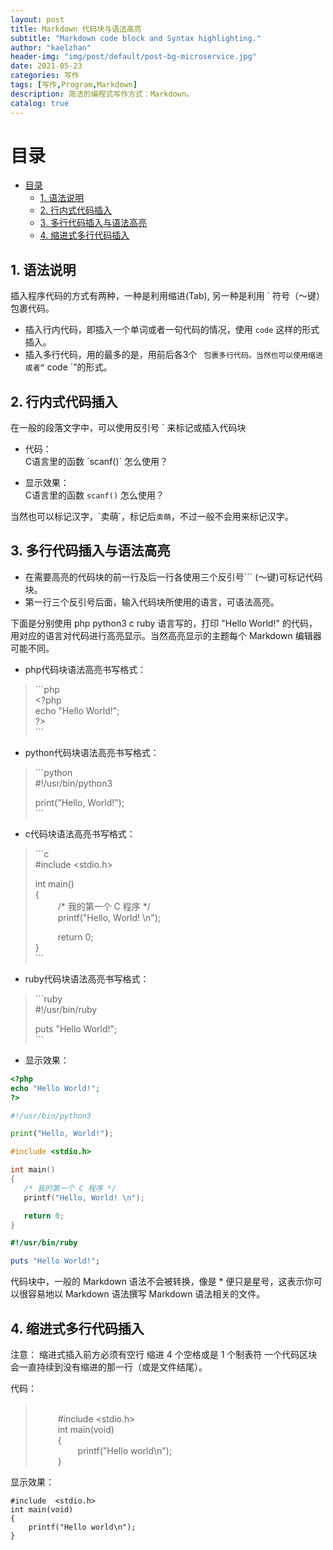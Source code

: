 ```yaml
---
layout: post
title: Markdown 代码块与语法高亮
subtitle: "Markdown code block and Syntax highlighting."
author: "kaelzhan"
header-img: "img/post/default/post-bg-microservice.jpg"
date: 2021-05-23
categories: 写作
tags: [写作,Program,Markdown]
description: 简洁的编程式写作方式：Markdown。
catalog: true
---
```


# 目录

- [目录](#目录)
  - [1. 语法说明](#1-语法说明)
  - [2. 行内式代码插入](#2-行内式代码插入)
  - [3. 多行代码插入与语法高亮](#3-多行代码插入与语法高亮)
  - [4. 缩进式多行代码插入](#4-缩进式多行代码插入)


## 1. 语法说明
插入程序代码的方式有两种，一种是利用缩进(Tab), 另一种是利用 ` 符号（～键）包裹代码。

- 插入行内代码，即插入一个单词或者一句代码的情况，使用 `code` 这样的形式插入。
- 插入多行代码，用的最多的是，用前后各3个 ` 包裹多行代码。当然也可以使用缩进或者“` code `”的形式。



## 2. 行内式代码插入
在一般的段落文字中，可以使用反引号 \` 来标记或插入代码块

- 代码：  
C语言里的函数  \`scanf()\`  怎么使用？

- 显示效果：  
C语言里的函数 `scanf()` 怎么使用？  

当然也可以标记汉字，\`卖萌\`，标记后`卖萌`，不过一般不会用来标记汉字。

## 3. 多行代码插入与语法高亮
- 在需要高亮的代码块的前一行及后一行各使用三个反引号``` (～键)可标记代码块。
- 第一行三个反引号后面，输入代码块所使用的语言，可语法高亮。

下面是分别使用 php  python3  c  ruby 语言写的，打印 "Hello World!" 的代码，用对应的语言对代码进行高亮显示。当然高亮显示的主题每个 Markdown 编辑器可能不同。

- php代码块语法高亮书写格式：

>\`\`\`php  
>\<?php  
>echo "Hello World!";  
>?>  
>\`\`\`  



- python代码块语法高亮书写格式：

>\`\`\`python  
>#!/usr/bin/python3  
>  
>print("Hello, World!");  
>\`\`\`



- c代码块语法高亮书写格式：

>\`\`\`c  
>#include \<stdio.h\>  
>  
>int main()  
>{  
>&emsp; &emsp;   /* 我的第一个 C 程序 */  
>&emsp; &emsp;   printf("Hello, World! \n");  
>  
>&emsp; &emsp;   return 0;  
>}  
>\`\`\`



- ruby代码块语法高亮书写格式：

>\`\`\`ruby  
>#!/usr/bin/ruby  
>  
>puts "Hello World!";  
>\`\`\`  



- 显示效果：  
  
```php
<?php 
echo "Hello World!"; 
?> 
```

  
  
```python
#!/usr/bin/python3

print("Hello, World!");
```


  
```c
#include <stdio.h>

int main()
{
   /* 我的第一个 C 程序 */
   printf("Hello, World! \n");

   return 0;
}
```


  
```ruby
#!/usr/bin/ruby

puts "Hello World!";
```



代码块中，一般的 Markdown 语法不会被转换，像是 * 便只是星号，这表示你可以很容易地以 Markdown 语法撰写 Markdown 语法相关的文件。

## 4. 缩进式多行代码插入
注意： 缩进式插入前方必须有空行
缩进 4 个空格或是 1 个制表符
一个代码区块会一直持续到没有缩进的那一行（或是文件结尾）。

代码： 
>&emsp; &emsp;  
>&emsp; &emsp;    #include  \<stdio.h\>  
>&emsp; &emsp;    int main(void)  
>&emsp; &emsp;    {  
>&emsp; &emsp;&emsp; &emsp;        printf("Hello world\n");  
>&emsp; &emsp;    }  
  
  
显示效果：

    #include  <stdio.h>
    int main(void)
    {
        printf("Hello world\n");
    }
